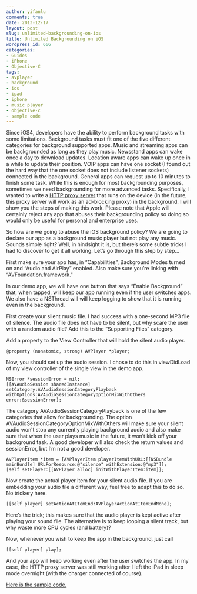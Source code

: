 ```yaml
---
author: yifanlu
comments: true
date: 2013-12-17
layout: post
slug: unlimited-backgrounding-on-ios
title: Unlimited Backgrounding on iOS
wordpress_id: 666
categories:
- Guides
- iPhone
- Objective-C
tags:
- avplayer
- background
- ios
- ipad
- iphone
- music player
- objective-c
- sample code
---
```


Since iOS4, developers have the ability to perform background tasks with some limitations. Background tasks must fit one of the five different categories for background supported apps. Music and streaming apps can be backgrounded as long as they play music. Newsstand apps can wake once a day to download updates. Location aware apps can wake up once in a while to update their position. VOIP apps can have one socket (I found out the hard way that the one socket does not include listener sockets) connected in the background. General apps can request up to 10 minutes to finish some task. While this is enough for most backgrounding purposes, sometimes we need backgrounding for more advanced tasks. Specifically, I wanted to write a [HTTP proxy server](https://github.com/yifanlu/Polipo-iOS) that runs on the device (in the future, this proxy server will work as an ad-blocking proxy) in the background. I will show you the steps of making this work. Please note that Apple will certainly reject any app that abuses their backgrounding policy so doing so would only be useful for personal and enterprise uses.<!-- more -->

So how are we going to abuse the iOS background policy? We are going to declare our app as a background music player but not play any music. Sounds simple right? Well, in hindsight it is, but there’s some subtle tricks I had to discover to get it all working. Let’s go through this step by step…

First make sure your app has, in “Capabilities”, Background Modes turned on and “Audio and AirPlay” enabled. Also make sure you’re linking with “AVFoundation.framework."

In our demo app, we will have one button that says “Enable Background” that, when tapped, will keep our app running even if the user switches apps. We also have a NSThread will will keep logging to show that it is running even in the background.

First create your silent music file. I had success with a one-second MP3 file of silence. The audio file does not have to be silent, but why scare the user with a random audio file? Add this to the “Supporting Files” category.

Add a property to the View Controller that will hold the silent audio player.


```objc
@property (nonatomic, strong) AVPlayer *player;
```

Now, you should set up the audio session. I chose to do this in viewDidLoad of my view controller of the single view in the demo app.


```objc
NSError *sessionError = nil;
[[AVAudioSession sharedInstance] setCategory:AVAudioSessionCategoryPlayback withOptions:AVAudioSessionCategoryOptionMixWithOthers error:&sessionError];
```


The category AVAudioSessionCategoryPlayback is one of the few categories that allow for backgrounding. The option AVAudioSessionCategoryOptionMixWithOthers will make sure your silent audio won’t stop any currently playing background audio and also make sure that when the user plays music in the future, it won’t kick off your background task. A good developer will also check the return values and sessionError, but I’m not a good developer.


```objc
AVPlayerItem *item = [AVPlayerItem playerItemWithURL:[[NSBundle mainBundle] URLForResource:@"silence" withExtension:@"mp3"]];
[self setPlayer:[[AVPlayer alloc] initWithPlayerItem:item]];
```


Now create the actual player item for your silent audio file. If you are embedding your audio file a different way, feel free to adapt this to do so. No trickery here.


```objc
[[self player] setActionAtItemEnd:AVPlayerActionAtItemEndNone];
```


Here’s the trick; this makes sure that the audio player is kept active after playing your sound file. The alternative is to keep looping a silent track, but why waste more CPU cycles (and battery)?

Now, whenever you wish to keep the app in the background, just call


```objc
[[self player] play];
```


And your app will keep working even after the user switches the app. In my case, the HTTP proxy server was still working after I left the iPad in sleep mode overnight (with the charger connected of course).

[Here is the sample code.](https://sites.google.com/a/yifanlu.com/downloads/LimitlessBackground.zip)
